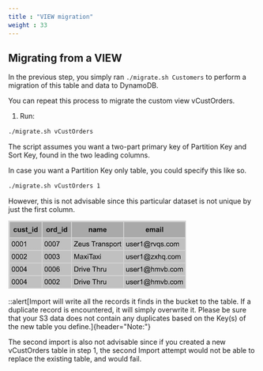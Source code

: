 ```yaml
---
title : "VIEW migration"
weight : 33
---
```


## Migrating from a VIEW

In the previous step, you simply ran ```./migrate.sh Customers``` to perform a migration of this table 
and data to DynamoDB.

You can repeat this process to migrate the custom view vCustOrders.

1. Run:
```bash
./migrate.sh vCustOrders
```

The script assumes you want a two-part primary key of Partition Key and Sort Key, found in the two leading columns.

In case you want a Partition Key only table, you could specify this like so.
```bash
./migrate.sh vCustOrders 1
```
However, this is not advisable since this particular dataset is not unique by just the first column.

![View output](/static/images/relational-migration/view_result.png)

::alert[Import will write all the records it finds in the bucket to the table. If a duplicate record is encountered, it will simply overwrite it. Please be sure that your S3 data does not contain any duplicates based on the Key(s) of the new table you define.]{header="Note:"}

The second import is also not advisable since if you created a new vCustOrders table in step 1, the second Import attempt would not be able to replace the existing table, and would fail.
